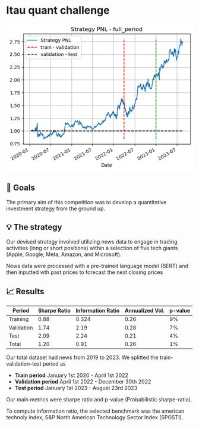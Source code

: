 # Itau quant challenge

<p align="center">
<img src="img/strategy_full_period.png">
</p>

## :bookmark_tabs: Goals

The primary aim of this competition was to develop a quantitative investment strategy from the ground up.

## :bulb: The strategy

Our devised strategy involved utilizing news data to engage in trading activities (long or short positions) within a selection of five tech giants (Apple, Google, Meta, Amazon, and Microsoft).

News data were processed with a pre-trained language model (BERT) and then inputted wth past prices to forecast the next closing prices

## :chart_with_upwards_trend: Results

<p align="center">

| Period    | Sharpe Ratio | Information Ratio | Annualized Vol. | p-value |
|-----------|--------------|-------------------|-----------------|---------|
| Training  | 0.88         | 0.324             | 0.26            |   9%    |
| Validation| 1.74         | 2.19              | 0.28            |   7%    |
| Test      | 2.09         | 2.24              | 0.21            |   4%    |
| Total     | 1.20         | 0.91              | 0.26            |   1%    |

</p>

Our total dataset had news from 2019 to 2023. We splitted the train-validation-test period as

* **Train period** January 1st 2020 - April 1st 2022
* **Validation period** April 1st 2022 - December 30th 2022
* **Test period** January 1st 2023 - August 23rd 2023

Our main metrics were sharpe ratio and p-value (Probabilistic sharpe-ratio). 

To compute information ratio, the selected benchmark was the american technoly index, S&P North American Technology Sector Index (SPGSTI).